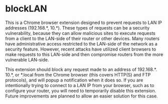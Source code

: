 # blockLAN
This is a Chrome browser extension designed to prevent requests to LAN IP addresses (192.168.\*, 10.\*). These types of requests can be a security vulnerability, because they can allow malicious sites to execute requests from a client to the LAN-side of their router or other devices. Many routers have administrative access restricted to the LAN-side of the network as a security feature. However, recent attacks have utilized client browsers to make requests to this LAN-side and then compromise routers from the more vulnerable LAN-side.

This extension should block any request made to an address of 192.168.\*. 10.\*, or \*.local from the Chrome browser (this covers HTTP(S) and FTP protocols), and will popup a notification when it does so. If you are intentionally trying to connect to a LAN IP from your browser, such as to configure your router, you will need to temporarily disable this extension. Future improvements are planned to allow an easier solution for this case.